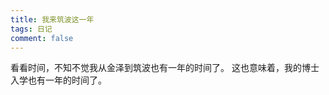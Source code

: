 ```yaml
---
title: 我来筑波这一年
tags: 日记
comment: false
---
```


看看时间，不知不觉我从金泽到筑波也有一年的时间了。
这也意味着，我的博士入学也有一年的时间了。




